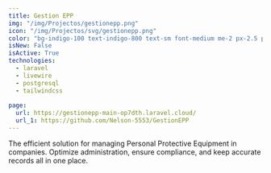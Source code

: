 ```yaml
---
title: Gestion EPP
img: "/img/Projectos/gestionepp.png"
icon: "/img/Projectos/svg/gestionepp.png"
color: "bg-indigo-100 text-indigo-800 text-sm font-medium me-2 px-2.5 py-0.5 rounded dark:bg-indigo-900 dark:text-indigo-300"
isNew: False
isActive: True
technologies:
  - laravel
  - livewire
  - postgresql
  - tailwindcss
  
page:
  url: https://gestionepp-main-op7dth.laravel.cloud/
  url_1: https://github.com/Nelson-5553/GestionEPP
---
```

The efficient solution for managing Personal Protective Equipment in companies. Optimize administration, ensure compliance, and keep accurate records all in one place.

